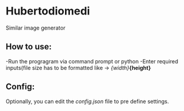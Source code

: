 # Hubertodiomedi
Similar image generator
## How to use:
-Run the progragram via command prompt or python
-Enter required inputs(file size has to be formatted like -> *{width}***{height}**
## Config:
Optionally, you can edit the *config.json* file to pre define settings.
